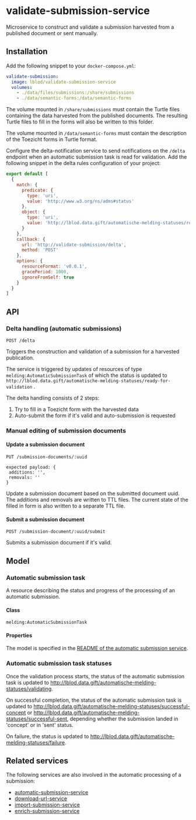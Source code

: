 # validate-submission-service
Microservice to construct and validate a submission harvested from a published document or sent manually.

## Installation
Add the following snippet to your `docker-compose.yml`:

```yml
validate-submission:
  image: lblod/validate-submission-service
  volumes:
    - ./data/files/submissions:/share/submissions
    - ./data/semantic-forms:/data/semantic-forms
```

The volume mounted in `/share/submissions` must contain the Turtle files containing the data harvested from the published documents. The resulting Turtle files to fill in the forms will also be written to this folder.

The volume mounted in `/data/semantic-forms` must contain the description of the Toezicht forms in Turtle format.

Configure the delta-notification service to send notifications on the `/delta` endpoint when an automatic submission task is read for validation. Add the following snippet in the delta rules configuration of your project:

```javascript
export default [
  {
    match: {
      predicate: {
        type: 'uri',
        value: 'http://www.w3.org/ns/adms#status'
      },
      object: {
        type: 'uri',
        value: 'http://lblod.data.gift/automatische-melding-statuses/ready-for-validation'
      }
    },
    callback: {
      url: 'http://validate-submission/delta',
      method: 'POST'
    },
    options: {
      resourceFormat: 'v0.0.1',
      gracePeriod: 1000,
      ignoreFromSelf: true
    }
  }
]
```

## API

### Delta handling (automatic submissions)
```
POST /delta
```
Triggers the construction and validation of a submission for a harvested publication.

The service is triggered by updates of resources of type `melding:AutomaticSubmissionTask` of which the status is updated to `http://lblod.data.gift/automatische-melding-statuses/ready-for-validation` .

The delta handling consists of 2 steps:
1. Try to fill in a Toezicht form with the harvested data
2. Auto-submit the form if it's valid and auto-submission is requested

### Manual editing of submission documents
#### Update a submission document
```
PUT /submission-documents/:uuid

expected payload: {
 additions: '',
 removals: ''
}
```
Update a submission document based on the submitted document uuid. The additions and removals are written to TTL files. The current state of the filled in form is also written to a separate TTL file.

#### Submit a submission document
```
POST /submission-document/:uuid/submit
```
Submits a submission document if it's valid.

## Model

### Automatic submission task
A resource describing the status and progress of the processing of an automatic submission.

#### Class
`melding:AutomaticSubmissionTask`

#### Properties
The model is specified in the [README of the automatic submission service](https://github.com/lblod/automatic-submission-service#model).

### Automatic submission task statuses
Once the validation process starts, the status of the automatic submission task is updated to http://lblod.data.gift/automatische-melding-statuses/validating.

On successful completion, the status of the automatic submission task is updated to http://lblod.data.gift/automatische-melding-statuses/successful-concept or http://lblod.data.gift/automatische-melding-statuses/successful-sent, depending whether the submission landed in 'concept' or in 'sent' status.

On failure, the status is updated to http://lblod.data.gift/automatische-melding-statuses/failure.

## Related services
The following services are also involved in the automatic processing of a submission:
* [automatic-submission-service](https://github.com/lblod/automatic-submission-service)
* [download-url-service](https://github.com/lblod/download-url-service)
* [import-submission-service](https://github.com/lblod/import-submission-service)
* [enrich-submission-service](https://github.com/lblod/enrich-submission-service)
